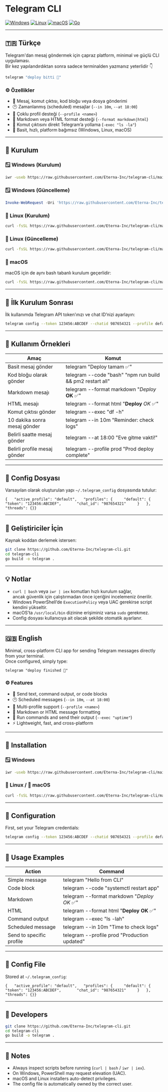 # Telegram CLI

[![Windows](https://img.shields.io/badge/Windows-0078D6?style=flat-square&logo=windows&logoColor=white)](#windows)
[![Linux](https://img.shields.io/badge/Linux-FCC624?style=flat-square&logo=linux&logoColor=black)](#linux)
[![macOS](https://img.shields.io/badge/macOS-000000?style=flat-square&logo=apple&logoColor=white)](#macos)
[![Go](https://img.shields.io/badge/Go-00ADD8?style=flat-square&logo=go&logoColor=white)](#)

---

## 🇹🇷 Türkçe

Telegram'dan mesaj göndermek için çapraz platform, minimal ve güçlü CLI uygulaması.  
Bir kez yapılandırdıktan sonra sadece terminalden yazmanız yeterlidir 👇

```bash
telegram "deploy bitti 🚀"
```


### ⚙️ Özellikler

*   📨 Mesaj, komut çıktısı, kod bloğu veya dosya gönderimi
*   🕐 Zamanlanmış (scheduled) mesajlar (`--in 10m`, `--at 18:00`)
*   🧩 Çoklu profil desteği (`--profile <name>`)
*   🧾 Markdown veya HTML format desteği (`--format markdown|html`)
*   💬 Komut çıktısını direkt Telegram’a yollama (`-exec "ls -la"`)
*   🧠 Basit, hızlı, platform bağımsız (Windows, Linux, macOS)

***

## 🚀 Kurulum

### 🪟 Windows (Kurulum)

```bash
iwr -useb https://raw.githubusercontent.com/Eterna-Inc/telegram-cli/main/install.ps1 | iex
```

### 🪟 Windows (Güncelleme)

```powershell 
Invoke-WebRequest -Uri 'https://raw.githubusercontent.com/Eterna-Inc/telegram-cli/main/install.ps1' -OutFile $env:TEMP\telegram-install.ps1 Start-Process powershell -Verb runAs -ArgumentList "-NoProfile -ExecutionPolicy Bypass -File `$env:TEMP\telegram-install.ps1` -Action update"
```

### 🐧 Linux (Kurulum)

```bash
curl -fsSL https://raw.githubusercontent.com/Eterna-Inc/telegram-cli/main/install.sh | bash
```

### 🐧 Linux (Güncelleme)

```bash
curl -fsSL https://raw.githubusercontent.com/Eterna-Inc/telegram-cli/main/install.sh | bash -s update
```

### 🍎 macOS

macOS için de aynı bash tabanlı kurulum geçerlidir:

```bash
curl -fsSL https://raw.githubusercontent.com/Eterna-Inc/telegram-cli/main/install.sh | bash
```

***

## 🧩 İlk Kurulum Sonrası

İlk kullanımda Telegram API token’ınızı ve chat ID’nizi ayarlayın:

```bash
telegram config --token 123456:ABCDEF --chatid 987654321 --profile default
```

***

## 🧠 Kullanım Örnekleri

| Amaç | Komut |
| --- | --- |
| Basit mesaj gönder | telegram "Deploy tamam ✅" |
| Kod bloğu olarak gönder | telegram --code "bash" "npm run build && pm2 restart all" |
| Markdown mesajı | telegram --format markdown "*Deploy* **OK** ✅" |
| HTML mesajı | telegram --format html "<b>Deploy</b> <i>OK</i> ✅" |
| Komut çıktısı gönder | telegram --exec "df -h" |
| 10 dakika sonra mesaj gönder | telegram --in 10m "Reminder: check logs" |
| Belirli saatte mesaj gönder | telegram --at 18:00 "Eve gitme vakti!" |
| Belirli profile mesaj gönder | telegram --profile prod "Prod deploy complete" |

***

## 🧾 Config Dosyası

Varsayılan olarak oluşturulan yapı `~/.telegram_config` dosyasında tutulur:

`{   "active_profile": "default",   "profiles": {     "default": {       "token": "123456:ABCDEF",       "chat_id": "987654321"     }   },   "threads": {}}`

***

## 🧰 Geliştiriciler İçin

Kaynak koddan derlemek istersen:

```bash
git clone https://github.com/Eterna-Inc/telegram-cli.git 
cd telegram-cli
go build -o telegram .
```

***

## 💡 Notlar

*   `curl | bash` veya `iwr | iex` komutları hızlı kurulum sağlar,  
    ancak güvenlik için çalıştırmadan önce içeriğini incelemeniz önerilir.
*   Windows PowerShell’de `ExecutionPolicy` veya UAC gerekirse script kendini yükseltir.
*   macOS’ta `/usr/local/bin` dizinine erişiminiz varsa `sudo` gerekmez.
*   Config dosyası kullanıcıya ait olacak şekilde otomatik ayarlanır.
    

***

## 🇬🇧 English

Minimal, cross-platform CLI app for sending Telegram messages directly from your terminal.  
Once configured, simply type:

`telegram "deploy finished 🚀"`

### ⚙️ Features

*   📨 Send text, command output, or code blocks
*   🕐 Scheduled messages (`--in 10m`, `--at 18:00`)
*   🧩 Multi-profile support (`--profile <name>`)
*   🧾 Markdown or HTML message formatting
*   💬 Run commands and send their output (`--exec "uptime"`)
*   ⚡ Lightweight, fast, and cross-platform
    

***

## 🚀 Installation

### 🪟 Windows

```bash
iwr -useb https://raw.githubusercontent.com/Eterna-Inc/telegram-cli/main/install.ps1 | iex
```

### 🐧 Linux / 🍎 macOS

```bash
curl -fsSL https://raw.githubusercontent.com/Eterna-Inc/telegram-cli/main/install.sh | bash
```

***

## 🧩 Configuration

First, set your Telegram credentials:

```bash
telegram config --token 123456:ABCDEF --chatid 987654321 --profile default
```

***

## 🧠 Usage Examples

| Action | Command |
| --- | --- |
| Simple message | telegram "Hello from CLI" |
| Code block | telegram --code "systemctl restart app" |
| Markdown | telegram --format markdown "*Deploy OK* ✅" |
| HTML | telegram --format html "<b>Deploy OK</b> ✅" |
| Command output | telegram --exec "ls -lah" |
| Scheduled message | telegram --in 10m "Time to check logs" |
| Send to specific profile | telegram --profile prod "Production updated" |

***

## 🧾 Config File

Stored at `~/.telegram_config`:

`{   "active_profile": "default",   "profiles": {     "default": {       "token": "123456:ABCDEF",       "chat_id": "987654321"     }   },   "threads": {}}`

***

## 🧰 Developers

```bash
git clone https://github.com/Eterna-Inc/telegram-cli.git 
cd telegram-cli
go build -o telegram .
```

* * *

## 🧩 Notes

*   Always inspect scripts before running (`curl | bash` / `iwr | iex`).
*   On Windows, PowerShell may request elevation (UAC).
*   macOS and Linux installers auto-detect privileges.
*   The config file is automatically owned by the correct user.